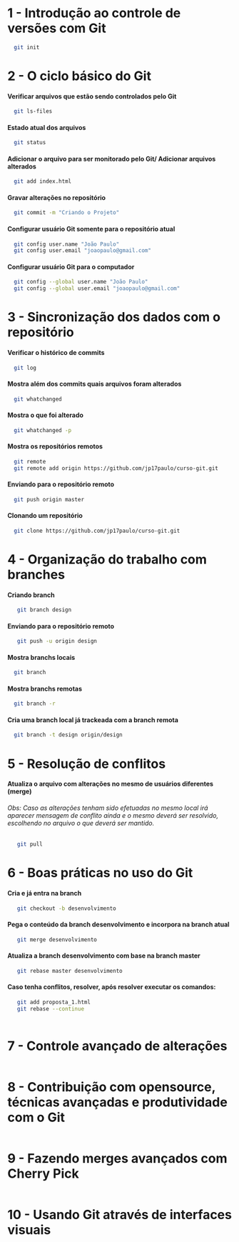 # 1 - Introdução ao controle de versões com Git
``` bash 
  git init

```
# 2 - O ciclo básico do Git
#### Verificar arquivos que estão sendo controlados pelo Git
``` bash 
  git ls-files
```

#### Estado atual dos arquivos
``` bash 
  git status

```
#### Adicionar o arquivo para ser monitorado pelo Git/ Adicionar arquivos alterados
``` bash 
  git add index.html
```

#### Gravar alterações no repositório
``` bash 
  git commit -m "Criando o Projeto"
```

#### Configurar usuário Git somente para o repositório atual
``` bash 
  git config user.name "João Paulo"
  git config user.email "joaopaulo@gmail.com"
```

#### Configurar usuário Git para o computador
``` bash 
  git config --global user.name "João Paulo"
  git config --global user.email "joaopaulo@gmail.com"
```
# 3 -  Sincronização dos dados com o repositório
#### Verificar o histórico de commits
``` bash
  git log 
```

#### Mostra além dos commits quais arquivos foram alterados
``` bash
  git whatchanged
```

#### Mostra o que foi alterado
``` bash
  git whatchanged -p
```
#### Mostra os repositórios remotos
``` bash
  git remote
  git remote add origin https://github.com/jp17paulo/curso-git.git
```
#### Enviando para o repositório remoto
``` bash
  git push origin master
```
#### Clonando um repositório
``` bash
  git clone https://github.com/jp17paulo/curso-git.git
```
# 4 - Organização do trabalho com branches

#### Criando branch
``` bash
   git branch design
```

#### Enviando para o repositório remoto
``` bash
   git push -u origin design
```

#### Mostra branchs locais
``` bash
  git branch
```

#### Mostra branchs remotas
``` bash
  git branch -r
```

#### Cria uma branch local já trackeada com a branch remota
``` bash
  git branch -t design origin/design
```

# 5 - Resolução de conflitos
#### Atualiza o arquivo com alterações no mesmo de usuários diferentes (merge)
###### Obs: Caso as alterações tenham sido efetuadas no mesmo local irá aparecer mensagem de conflito ainda e o mesmo deverá ser resolvido, escolhendo no arquivo o que deverá ser mantido.
``` bash
   git pull
```
# 6 - Boas práticas no uso do Git

#### Cria e já entra na branch
``` bash
   git checkout -b desenvolvimento
```

#### Pega o conteúdo da branch desenvolvimento e incorpora na branch atual
``` bash
   git merge desenvolvimento
```

#### Atualiza a branch desenvolvimento com base na branch master
``` bash
   git rebase master desenvolvimento
```

#### Caso tenha conflitos, resolver, após resolver executar os comandos:
``` bash
   git add proposta_1.html
   git rebase --continue
```

####
``` bash

```

# 7 - Controle avançado de alterações
``` bash

```

# 8 - Contribuição com opensource, técnicas avançadas e produtividade com o Git
``` bash


```

# 9 - Fazendo merges avançados com Cherry Pick
``` bash


```

# 10 - Usando Git através de interfaces visuais
``` bash


```


